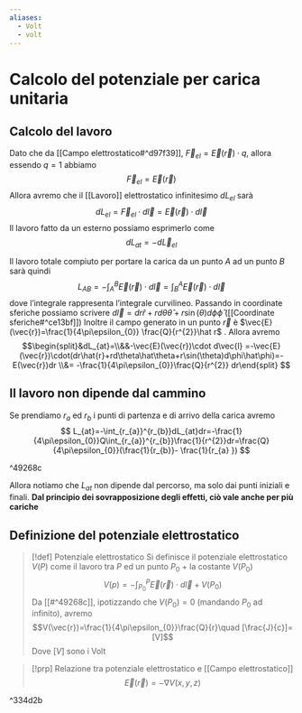 ```yaml
---
aliases:
  - Volt
  - volt
---
```

# Calcolo del potenziale per carica unitaria
## Calcolo del lavoro
Dato che da [[Campo elettrostatico#^d97f39]],  $\vec{F}_{el}=\vec{E}(\vec{r})\cdot q$, allora essendo $q=1$ abbiamo
$$\vec{F}_{el} = \vec{E}(\vec{r})$$
Allora avremo che il [[Lavoro]] elettrostatico infinitesimo $dL_{el}$ sarà
$$dL_{el}=\vec{F}_{el}\cdot d\vec{l}=\vec{E}(\vec{r})\cdot d\vec{l}$$
Il lavoro fatto da un esterno possiamo esprimerlo come
$$dL_{at}=-d\vec{L}_{el}$$

Il lavoro totale compiuto per portare la carica da un punto $A$ ad un punto $B$ sarà quindi
$$L_{AB}=-\int_{A}^{B}\vec{E}(\vec{r})\cdot d\vec{l}=\int_{B}^{A}\vec{E}(\vec{r})\cdot d\vec{l}$$
dove l’integrale rappresenta l’integrale curvilineo.
Passando in coordinate sferiche possiamo scrivere $d\vec{l}=dr\hat{r}+rd\theta\hat\theta+r\sin(\theta)d\phi\hat\phi$ ([[Coordinate sferiche#^ce13bf]])
Inoltre il campo generato in un punto $\vec{r}$  è $\vec{E}(\vec{r})=\frac{1}{4\pi\epsilon_{0}} \frac{Q}{r^{2}}\hat r$ .
Allora avremo 
$$\begin{split}&dL_{at}=\\&&-\vec{E}(\vec{r})\cdot d\vec{l} =-\vec{E}(\vec{r})\cdot(dr\hat{r}+rd\theta\hat\theta+r\sin(\theta)d\phi\hat\phi)=-E(\vec{r})dr \\&= -\frac{1}{4\pi\epsilon_{0}}\frac{Q}{r^{2}} dr\end{split}
$$
## Il lavoro non dipende dal cammino
Se prendiamo $r_{a}$ ed $r_{b}$ i punti di partenza e di arrivo della carica avremo 
$$
L_{at}=-\int_{r_{a}}^{r_{b}}dL_{at}dr=-\frac{1}{4\pi\epsilon_{0}}Q\int_{r_{a}}^{r_{b}}\frac{1}{r^{2}}dr=\frac{Q}{4\pi\epsilon_{0}}(\frac{1}{r_{b}}- \frac{1}{r_{a} })
$$

^49268c

Allora notiamo che $L_{at}$ non dipende dal percorso, ma solo dai punti iniziali e finali.
**Dal principio dei sovrapposizione degli effetti, ciò vale anche per più cariche**

## Definizione del potenziale elettrostatico
>[!def] Potenziale elettrostatico
>Si definisce il potenziale elettrostatico $V(P)$ come il lavoro tra $P$ ed un punto $P_{0}$ + la costante $V(P_{0})$
>$$V(p)=-\int_{P_{0}}^{P}\vec{E}(\vec{r})\cdot d\vec{l}+ V(P_{0})$$
>Da [[#^49268c]], ipotizzando che $V(P_{0})=0$ (mandando $P_{0}$ ad infinito), avremo
>$$V(\vec{r})=\frac{1}{4\pi\epsilon_{0}}\frac{Q}{r}\quad [\frac{J}{c}]=[V]$$
>Dove $[V]$ sono i Volt

>[!prp] Relazione tra potenziale elettrostatico e [[Campo elettrostatico]]
>$$\vec{E}(\vec{r})=-\nabla V(x,y,z)$$

^334d2b

